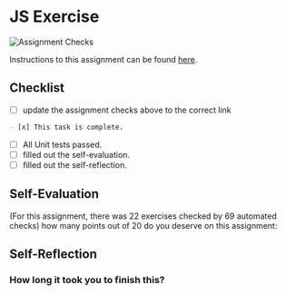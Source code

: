 JS Exercise
===================================

![Assignment Checks](https://github.com/IT3049C/2.JS-Exercise/workflows/Assignment%20Checks/badge.svg)

Instructions to this assignment can be found [here](https://reedws.github.io/IT3049C/coursework/assignments/js-exercises/).

## Checklist

- [ ] update the assignment checks above to the correct link

```md
- [x] This task is complete.
```

- [ ] All Unit tests passed.
- [ ] filled out the self-evaluation.
- [ ] filled out the self-reflection.

## Self-Evaluation

(For this assignment, there was 22 exercises checked by 69 automated checks)
how many points out of 20 do you deserve on this assignment:

## Self-Reflection
<!-- What did you learn that you found interesting -->

### How long it took you to finish this?
